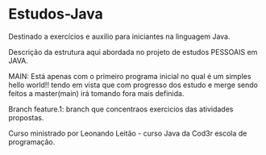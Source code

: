 # Estudos-Java
Destinado a exercícios e auxilio para iniciantes na linguagem Java.

Descrição da estrutura aqui abordada no projeto de estudos PESSOAIS em JAVA.

MAIN: Está apenas com o primeiro programa inicial no qual é um simples hello world!!
tendo em vista que com progresso dos estudo e merge sendo feitos a master(main) irá tomando fora mais definida.

Branch feature.1: branch que concentraos exercicios das atividades propostas.

Curso ministrado por Leonando Leitão - curso Java da Cod3r escola de programação.